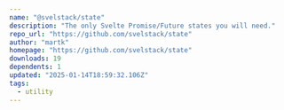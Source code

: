 ```yaml
---
name: "@svelstack/state"
description: "The only Svelte Promise/Future states you will need."
repo_url: "https://github.com/svelstack/state"
author: "martk"
homepage: "https://github.com/svelstack/state"
downloads: 19
dependents: 1
updated: "2025-01-14T18:59:32.106Z"
tags: 
  - utility
---
```

